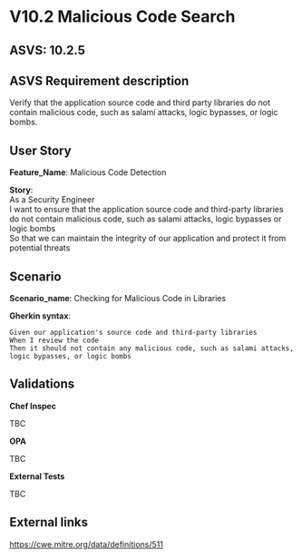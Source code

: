 # V10.2 Malicious Code Search

## ASVS: 10.2.5

## ASVS Requirement description

Verify that the application source code and third party
libraries do not contain malicious code, such as salami
attacks, logic bypasses, or logic bombs.

## User Story

**Feature_Name**: Malicious Code Detection

**Story**:\
As a Security Engineer\
I want to ensure that the application source code and third-party 
libraries do not contain malicious code, such as salami attacks, 
logic bypasses or logic bombs\
So that we can maintain the integrity of our application and 
protect it from potential threats

## Scenario

**Scenario_name**: Checking for Malicious Code in Libraries

**Gherkin syntax**:

```gherkin
Given our application's source code and third-party libraries
When I review the code
Then it should not contain any malicious code, such as salami attacks, logic bypasses, or logic bombs
```

## Validations

**Chef Inspec**

TBC

**OPA**

TBC

**External Tests**

TBC

## External links

<https://cwe.mitre.org/data/definitions/511>
